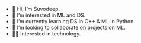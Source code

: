 - 👋 Hi, I’m Suvodeep.
- 👀 I’m interested in ML and DS.
- 🌱 I’m currently learning DS in C++ & ML in Python.
- 💞️ I’m looking to collaborate on projects on ML.
- 👨‍💻 Interested in technology.

<!---
Suvodeep-Das/Suvodeep-Das is a ✨ special ✨ repository because its `README.md` (this file) appears on your GitHub profile.
You can click the Preview link to take a look at your changes.
--->
